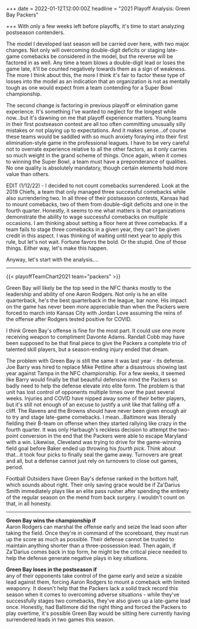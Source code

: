 +++
date = 2022-01-12T12:00:00Z
headline = "2021 Playoff Analysis: Green Bay Packers"

+++
With only a few weeks left before playoffs, it's time to start analyzing postseason contenders.

The model I developed last season will be carried over here, with two major changes. Not only will overcoming double-digit deficits or staging late-game comebacks be considered in the model, but the reverse will be factored in as well. Any time a team blows a double-digit lead or loses the game late, it'll be counted negatively towards them as a sign of weakness. The more I think about this, the more I think it's fair to factor these type of losses into the model as an indication that an organization is not as mentally tough as one would expect from a team contending for a Super Bowl championship.

The second change is factoring in previous playoff or elimination game experience. It's something I've wanted to neglect for the longest while now...but it's dawning on me that playoff experience matters. Young teams in their first postseason contest are all too often committing unusually silly mistakes or not playing up to expectations. And it makes sense...of course these teams would be saddled with so much anxiety foraying into their first elimination-style game in the professional leagues. I have to be very careful not to overrate experience relative to all the other factors, as it only carries so much weight in the grand scheme of things. Once again, when it comes to winning the Super Bowl, a team must have a preponderance of qualities. No one quality is absolutely mandatory, though certain elements hold more value than others.

EDIT (1/12/22) - I decided to not count comebacks surrendered. Look at the 2019 Chiefs, a team that only managed three successful comebacks while also surrendering two. In all three of their postseason contests, Kansas had to mount comebacks, two of them from double-digit deficits and one in the fourth quarter. Honestly, it seems to me what matters is that organizations demonstrate the ability to wage successful comebacks on multiple occasions. I am thinking about setting a floor here at three comebacks. If a team fails to stage three comebacks in a given year, they can't be given credit in this aspect. I was thinking of waiting until next year to apply this rule, but let's not wait. Fortune favors the bold. Or the stupid. One of those things. Either way, let's make this happen.

Anyway, let's start with the analysis....

***

{{< playoffTeamChart2021 team="packers" >}}

Green Bay will likely be the top seed in the NFC thanks mostly to the leadership and ability of one Aaron Rodgers. Not only is he an elite quarterback, he's the best quarterback in the league, bar none. His impact on the game has never been more appreciable than when the Packers were forced to march into Kansas City with Jordan Love assuming the reins of the offense after Rodgers tested positive for COVID.

I think Green Bay's offense is fine for the most part. It could use one more receiving weapon to compliment Davonte Adams. Randall Cobb may have been supposed to be that final piece to give the Packers a complete trio of talented skill players, but a season-ending injury ended that dream.

The problem with Green Bay is still the same it was last year - its defense. Joe Barry was hired to replace Mike Pettine after a disastrous showing last year against Tampa in the NFC championship. For a few weeks, it seemed like Barry would finally be that beautiful defensive mind the Packers so badly need to help the defense elevate into elite form. The problem is that unit has lost control of opponents multiple times over the past several weeks. Injuries and COVID have nipped away some of their better players, but it's still not enough of an excuse to justify a unit like that falling off a cliff. The Ravens and the Browns should have never been given enough air to try and stage late-game comebacks. I mean...Baltimore was literally fielding their B-team on offense when they started rallying like crazy in the fourth quarter. It was only Harbaugh's reckless decision to attempt the two-point conversion in the end that the Packers were able to escape Maryland with a win. Likewise, Cleveland was trying to drive for the game-winning field goal before Baker ended up throwing his _fourth pick_. Think about that...it took four picks to finally seal the game away. Turnovers are great and all, but a defense cannot just rely on turnovers to close out games, period.

Football Outsiders have Green Bay's defense ranked in the bottom half, which sounds about right. Their only saving grace would be if Za'Darius Smith immediately plays like an elite pass rusher after spending the entirety of the regular season on the mend from back surgery. I wouldn't count on that, in all honesty.

***

**Green Bay wins the championship if**  
Aaron Rodgers can marshal the offense early and seize the lead soon after taking the field. Once they're in command of the scoreboard, they must run up the score as much as possible. Their defense cannot be trusted to maintain anything shorter than a three-possession lead. Then again, if Za'Darius comes back in top form, he might be the critical piece needed to help the defense generate negative plays in key situations.

**Green Bay loses in the postseason if**  
any of their opponents take control of the game early and seize a sizable lead against them, forcing Aaron Rodgers to mount a comeback with limited weaponry. It doesn't help that the Packers lack a solid track record this season when it comes to overcoming adverse situations - while they've successfully stages two comebacks, they've also given up a late-game lead once. Honestly, had Baltimore did the right thing and forced the Packers to play overtime, it's possible Green Bay would be sitting here currently having surrendered leads in two games this season.